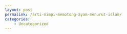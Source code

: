 ```yaml
---
layout: post
permalink: /arti-mimpi-memotong-ayam-menurut-islam/
categories:
    - Uncategorized
---
```


